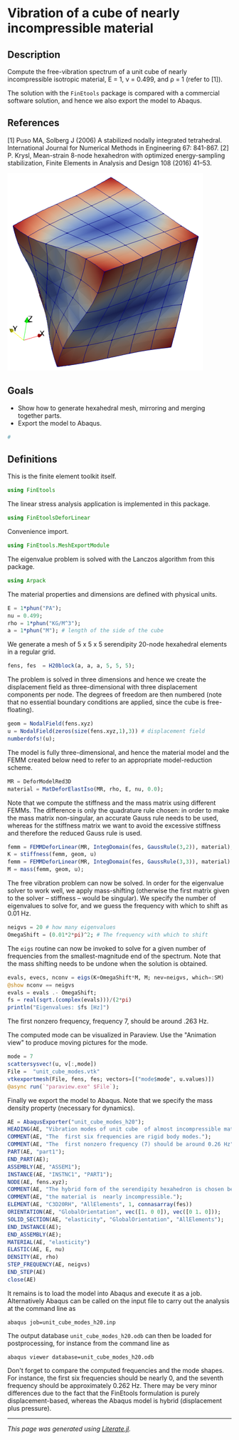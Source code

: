 # Vibration of a cube of nearly incompressible material

## Description

Compute the free-vibration spectrum of a unit cube of nearly
incompressible isotropic material, E = 1, ν = 0.499, and ρ = 1 (refer to [1]).

The solution with the `FinEtools` package is compared with a commercial
software  solution, and hence we also export the model to Abaqus.

## References

[1] Puso MA, Solberg J (2006) A stabilized nodally integrated tetrahedral. International Journal for Numerical Methods in Engineering 67: 841-867.
[2] P. Krysl, Mean-strain 8-node hexahedron with optimized energy-sampling
stabilization, Finite Elements in Analysis and Design 108 (2016) 41–53.

![](unit_cube-mode7.png)

## Goals

- Show how to generate hexahedral mesh, mirroring and merging together parts.
- Export the model to Abaqus.

```julia
#
```

## Definitions

This is the finite element toolkit itself.

```julia
using FinEtools
```

The linear stress analysis application is implemented in this package.

```julia
using FinEtoolsDeforLinear
```

Convenience import.

```julia
using FinEtools.MeshExportModule
```

The eigenvalue problem is solved with the Lanczos algorithm from this package.

```julia
using Arpack
```

The material properties and dimensions are defined with physical units.

```julia
E = 1*phun("PA");
nu = 0.499;
rho = 1*phun("KG/M^3");
a = 1*phun("M"); # length of the side of the cube
```

We generate a mesh of  5 x 5 x 5 serendipity 20-node hexahedral elements in a
regular grid.

```julia
fens, fes  = H20block(a, a, a, 5, 5, 5);
```

The problem is solved in three dimensions and hence we create the displacement
field as three-dimensional with three displacement components per node. The
degrees of freedom are then numbered  (note that no essential boundary
conditions are applied, since the cube is free-floating).

```julia
geom = NodalField(fens.xyz)
u = NodalField(zeros(size(fens.xyz,1),3)) # displacement field
numberdofs!(u);
```

The model is fully three-dimensional, and hence the material model  and the
FEMM created below need to refer to an appropriate model-reduction scheme.

```julia
MR = DeforModelRed3D
material = MatDeforElastIso(MR, rho, E, nu, 0.0);
```

Note that we compute the stiffness  and the mass matrix using different FEMMs.
The difference  is only the quadrature rule chosen: in order to make the mass
matrix  non-singular, an accurate  Gauss rule  needs to be used, whereas for
the stiffness matrix we want to avoid the excessive stiffness  and therefore
the reduced Gauss rule is used.

```julia
femm = FEMMDeforLinear(MR, IntegDomain(fes, GaussRule(3,2)), material);
K = stiffness(femm, geom, u)
femm = FEMMDeforLinear(MR, IntegDomain(fes, GaussRule(3,3)), material)
M = mass(femm, geom, u);
```

The free vibration problem  can now be solved.   In order for the eigenvalue
solver  to work well, we apply mass-shifting (otherwise the first matrix
given to the solver – stiffness – would be singular). We specify the number
of eigenvalues to solve for, and we  guess the frequency  with which to shift
as 0.01 Hz.

```julia
neigvs = 20 # how many eigenvalues
OmegaShift = (0.01*2*pi)^2; # The frequency with which to shift
```

The `eigs` routine can now be invoked to solve for a given number of
frequencies from the smallest-magnitude end of the spectrum. Note that the
mass shifting  needs to be undone when the solution is obtained.

```julia
evals, evecs, nconv = eigs(K+OmegaShift*M, M; nev=neigvs, which=:SM)
@show nconv == neigvs
evals = evals .- OmegaShift;
fs = real(sqrt.(complex(evals)))/(2*pi)
println("Eigenvalues: $fs [Hz]")
```

The first nonzero frequency, frequency 7, should be around .263 Hz.

The computed mode can be visualized in Paraview. Use the  "Animation view" to
produce moving pictures for the mode.

```julia
mode = 7
scattersysvec!(u, v[:,mode])
File =  "unit_cube_modes.vtk"
vtkexportmesh(File, fens, fes; vectors=[("mode$mode", u.values)])
@async run(`"paraview.exe" $File`);
```

Finally  we export the model to Abaqus.  Note that we specify the mass
density property (necessary for dynamics).

```julia
AE = AbaqusExporter("unit_cube_modes_h20");
HEADING(AE, "Vibration modes of unit cube  of almost incompressible material.");
COMMENT(AE, "The  first six frequencies are rigid body modes.");
COMMENT(AE, "The  first nonzero frequency (7) should be around 0.26 Hz");
PART(AE, "part1");
END_PART(AE);
ASSEMBLY(AE, "ASSEM1");
INSTANCE(AE, "INSTNC1", "PART1");
NODE(AE, fens.xyz);
COMMENT(AE, "The hybrid form of the serendipity hexahedron is chosen because");
COMMENT(AE, "the material is  nearly incompressible.");
ELEMENT(AE, "C3D20RH", "AllElements", 1, connasarray(fes))
ORIENTATION(AE, "GlobalOrientation", vec([1. 0 0]), vec([0 1. 0]));
SOLID_SECTION(AE, "elasticity", "GlobalOrientation", "AllElements");
END_INSTANCE(AE);
END_ASSEMBLY(AE);
MATERIAL(AE, "elasticity")
ELASTIC(AE, E, nu)
DENSITY(AE, rho)
STEP_FREQUENCY(AE, neigvs)
END_STEP(AE)
close(AE)
```

It remains is to load the model into Abaqus and execute it as a job.
Alternatively Abaqus can be called on the input file to carry out the
analysis at the command line as

```
abaqus job=unit_cube_modes_h20.inp
```

The output database `unit_cube_modes_h20.odb` can then be loaded for
postprocessing, for instance from the command line as

```
abaqus viewer database=unit_cube_modes_h20.odb
```

Don't forget to compare the computed frequencies and the mode shapes.  For
instance, the first six frequencies should be nearly 0, and the seventh
frequency should be approximately  0.262 Hz. There may be  very minor
differences due to the fact that  the FinEtools formulation is purely
displacement-based, whereas the Abaqus model is hybrid (displacement plus
pressure).

---

*This page was generated using [Literate.jl](https://github.com/fredrikekre/Literate.jl).*


